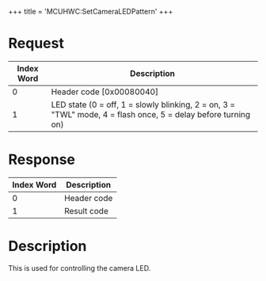 +++
title = 'MCUHWC:SetCameraLEDPattern'
+++

# Request

| Index Word | Description                                                                                                   |
|------------|---------------------------------------------------------------------------------------------------------------|
| 0          | Header code \[0x00080040\]                                                                                    |
| 1          | LED state (0 = off, 1 = slowly blinking, 2 = on, 3 = "TWL" mode, 4 = flash once, 5 = delay before turning on) |

# Response

| Index Word | Description |
|------------|-------------|
| 0          | Header code |
| 1          | Result code |

# Description

This is used for controlling the camera LED.
